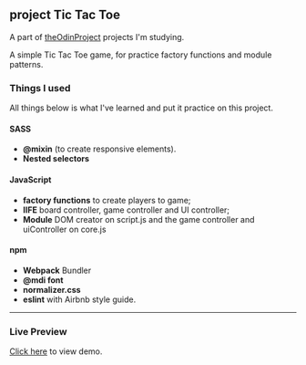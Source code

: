 
## project Tic Tac Toe

 A part of [theOdinProject](http://theodinproject.com) projects I'm studying.
  

A simple Tic Tac Toe game, for practice factory functions and module patterns.
  
### Things I used

All things below is what I've learned and put it practice on this project.

#### SASS

-  **@mixin** (to create responsive elements).
-  **Nested selectors**
  
#### JavaScript

-  **factory functions** to create players to game;
 -  **IIFE** board controller, game controller and UI controller;
 -  **Module** DOM creator on script.js and the game controller and uiController on core.js

#### npm
 -  **Webpack** Bundler
 - **@mdi font**
 - **normalizer.css**
 - **eslint** with Airbnb style guide.
  
<hr>

### Live Preview

[Click here](https://asaks84.github.io/tic-tac-toe/) to view demo.